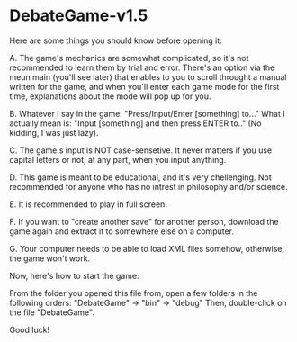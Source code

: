 # DebateGame-v1.5

Here are some things you should know before opening it:

A. The game's mechanics are somewhat complicated, so it's not recommended to learn them by trial and error.
There's an option via the meun main (you'll see later) that enables to you to scroll
throught a manual written for the game,
and when you'll enter each game mode for the first time,
explanations about the mode will pop up for you.

B. Whatever I say in the game:
"Press/Input/Enter [something] to..."
What I actually mean is:
"Input [something] and then press ENTER to.."
(No kidding, I was just lazy).

C. The game's input is NOT case-sensetive.
It never matters if you use capital letters or not, at any part,
when you input anything.

D. This game is meant to be educational, and it's very chellenging. Not recommended for anyone
who has no intrest in philosophy and/or science.

E. It is recommended to play in full screen.

F. If you want to "create another save" for another person,
download the game again and extract it to somewhere else on a computer.

G. Your computer needs to be able to load XML files somehow,
otherwise, the game won't work.

Now, here's how to start the game:

From the folder you opened this file from,
open a few folders in the following orders:
"DebateGame" -> "bin" -> "debug"
Then, double-click on the file "DebateGame".

Good luck!
